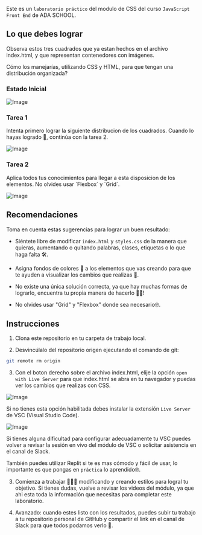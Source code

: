 Este es un `laboratorio práctico` del modulo de CSS del curso `JavaScript Front End` de ADA SCHOOL.

## Lo que debes lograr

Observa estos tres cuadrados que ya estan hechos en el archivo index.html, y que representan contenedores con imágenes. 

Cómo los manejarías, utilizando CSS y HTML, para que tengan una distribución organizada?

### Estado Inicial

![Image](images/inicio.png)



### Tarea 1
Intenta primero lograr la siguiente distribucion de los cuadrados. Cuando lo hayas logrado 🎉, continúa con la tarea 2.

![Image](images/facil.png)

### Tarea 2
Aplica todos tus conocimientos para llegar a esta disposicion de los elementos. No olvides usar ´Flexbox´ y ´Grid´.

![Image](images/avanzado.png)

## Recomendaciones
Toma en cuenta estas sugerencias para lograr un buen resultado:

- Siéntete libre de modificar `index.html` y `styles.css` de la manera que quieras, aumentando o quitando palabras, clases, etiquetas o lo que haga falta 🛠.

- Asigna fondos de colores 🌈 a los elementos que vas creando para que te ayuden a visualizar los cambios que realizas 🧐.

- No existe una única solución correcta, ya que hay muchas formas de lograrlo, encuentra tu propia manera de hacerlo 💪🏼!

- No olvides usar "Grid" y "Flexbox" donde sea necesario🤓.

## Instrucciones

1. Clona este repositorio en tu carpeta de trabajo local.

2. Desvincúlalo del repositorio origen ejecutando el comando de git:

```bash
git remote rm origin
```
3. Con el boton derecho sobre el archivo index.html, elije la opción `open with Live Server` para que index.html se abra en tu navegador y puedas ver los cambios que realizas con CSS. 

![Image](images/open.png)

Si no tienes esta opción habilitada debes instalar la extensión `Live Server` de VSC (Visual Studio Code).

![Image](images/live-server.png)


Si tienes alguna dificultad para configurar adecuadamente tu VSC puedes volver a revisar la sesión en vivo del módulo de VSC o solicitar asistencia en el canal de Slack.

También puedes utilizar Replit si te es mas cómodo y fácil de usar, lo importante es que pongas en `práctica` lo aprendido🤓.

3. Comienza a trabajar 👩🏻‍💻 modificando y creando estilos para logral tu objetivo. Si tienes dudas, vuelve a revisar los videos del módulo, ya que ahi esta toda la información que necesitas para completar este laboratorio.

4. Avanzado: cuando estes listo con los resultados, puedes subir tu trabajo a tu repositorio personal de GitHub y compartir el link en el canal de Slack para que todos podamos verlo 🚀.

